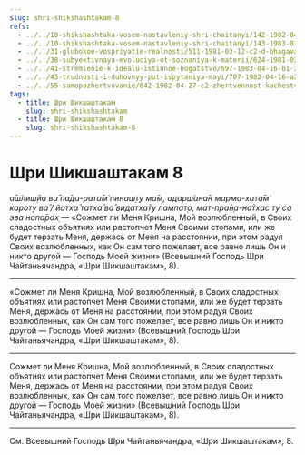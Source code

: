 ```yaml
---
slug: shri-shikshashtakam-8
refs:
  - ../../10-shikshashtaka-vosem-nastavleniy-shri-chaitanyi/142-1982-04-28-a-b-kommentarii-k-pyatomu-shestomu-sedmomu-i-vosmomu-stiham-shikshashtaki.md
  - ../../10-shikshashtaka-vosem-nastavleniy-shri-chaitanyi/143-1983-01-25-b2-glubokoe-vospriyatie-realnosti-kommentarij-k-vosmomu-i-tretemu-stihu-shikshashtaki.md
  - ../../31-glubokoe-vospriyatie-realnosti/511-1981-03-12-c2-d-bhagavatam-i-shri-chajtanya-o-prinyatii-voli-gospoda-sovet-ravany.md
  - ../../38-subyektivnaya-evoluciya-ot-soznaniya-k-materii/624-1981-03-04-b1-prizrak-darvina-verhovnyj-gipnotizer.md
  - ../../41-stremlenie-k-idealu-istinnoe-bogatstvo/697-1983-04-16-b1-zhizn-v-stremlenii-k-idealu-obladaet-velichajshej-tsennostyu.md
  - ../../43-trudnosti-i-duhovnyy-put-ispytaniya-mayi/707-1982-04-16-a2-b1-dvizhenie-k-vysochajshej-istine-sladostno-nesmotrya-na-trudnosti.md
  - ../../55-samopozhertvovanie/842-1982-04-27-c2-zhertvennost-kachestvo-vozvyshennyh-predannyh.md
tags:
  - title: Шри Шикшаштакам
    slug: shri-shikshashtakam
  - title: Шри Шикшаштакам 8
    slug: shri-shikshashtakam-8
---
```


# Шри Шикшаштакам 8

*а̄ш́лиш̣йа ва̄ па̄да-рата̄м̇ пинаш̣т̣у ма̄м, адарш́ана̄н марма-хата̄м̇ кароту ва̄ / йатха̄ татха̄ ва̄ видатха̄ту лампат̣о, мат-пра̄н̣а-на̄тхас ту са эва напа̄рах̣* — «Сожмет ли Меня Кришна, Мой возлюбленный, в Своих сладостных объятиях или растопчет Меня Своими стопами, или же будет терзать Меня, держась от Меня на расстоянии, при этом радуя Своих возлюбленных, как Он сам того пожелает, все равно лишь Он и никто другой — Господь Моей жизни» (Всевышний Господь Шри Чайтаньячандра, «Шри Шикшаштакам», 8).

---

«Сожмет ли Меня Кришна, Мой возлюбленный, в Своих сладостных объятиях или растопчет Меня Своими стопами, или же будет терзать Меня, держась от Меня на расстоянии, при этом радуя Своих возлюбленных, как Он сам того пожелает, все равно лишь Он и никто другой — Господь Моей жизни» (Всевышний Господь Шри Чайтаньячандра, «Шри Шикшаштакам», 8).

---

Сожмет ли Меня Кришна, Мой возлюбленный, в Своих сладостных объятиях или растопчет Меня Своими стопами, или же будет терзать Меня, держась от Меня на расстоянии, при этом радуя Своих возлюбленных, как Он сам того пожелает, все равно лишь Он и никто другой — Господь Моей жизни» (Всевышний Господь Шри Чайтаньячандра, «Шри Шикшаштакам», 8).

---

См. Всевышний Господь Шри Чайтаньячандра, «Шри Шикшаштакам», 8.
